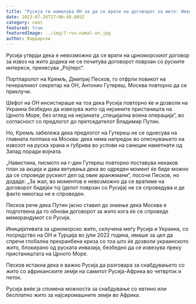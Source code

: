 ```yaml
---
title: "Русија ги намалува ОН за да се врати на договорот за жито: Невозможно"
date: 2023-07-26T17:00:48.605Z
category: свет
featured: true
featuredImage: ../img/7-rus-namal-on.jpg
author: Вардарски
---
```

Русија утврди дека е невозможно да се врати на црноморскиот договор за извоз на жито додека не се почитува договорот поврзан со руските интереси, пренесува „Ројтерс“.

Портпаролот на Кремљ, Дмитриј Песков, го отфрли повикот на генералниот секретар на ОН, Антонио Гутереш, Москва повторно да се приклучи.

Шефот на ОН инсистираше на тоа дека Русија повторно ќе и дозволи на Украина безбедно да извезува жито од нејзините пристаништа на Црното Море, без оглед на нејзината „специјална воена операција“, во согласност со предлогот до претседателот Владимир Путин.

Но, Кремљ забележа дека предлогот на Гутереш не се однесува на главната поплака на Москва: дека нема напредок во олеснувањето на извозот на руска храна и ѓубрива во услови на санкции наметнати од Запад поради војната.

„Навистина, писмото на г-дин Гутереш повторно поставува некаков план за акција и дава ветувања дека во одреден момент ќе биде можно да се спроведе рускиот дел од овие аранжмани“, посочи Песков, но додаде: „За жал, во моментов е невозможно да се вратиме на договорот бидејќи тој (делот поврзан со Русија) не се спроведува и де факто никогаш не е спроведен.

Песков рече дека Путин јасно ставил до знаење дека Москва е подготвена да го обнови договорот за жито кога ќе се спроведе меморандумот со Русија.

Иницијативата за црноморско жито, склучена меѓу Русија и Украина, со посредство на ОН и Турција во јули 2022 година, имаше за цел да спречи глобална прехранбена криза со тоа што ќе дозволи украинското жито, блокирано од руската инвазија, безбедно да се извезува преку пристаништата на Црното Море.

Песков истакна дека е важно Русија да разговара за снабдувањето со жито со африканските земји на самитот Русија-Африка во четврток и петок.

Русија веќе ја спомена можноста за снабдување со евтино или бесплатно жито за најсиромашните земји во Африка.